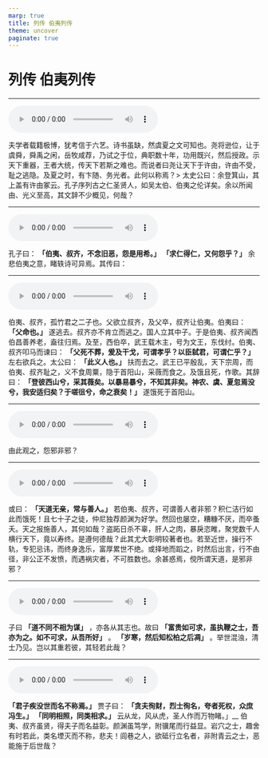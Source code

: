 ```yaml
---
marp: true
title: 列传 伯夷列传
theme: uncover
paginate: true
---
```


# 列传 伯夷列传

---

![](assets/audios/061/1.mp3)

夫学者载籍极博，犹考信于六艺。诗书虽缺，然虞夏之文可知也。尧将逊位，让于虞舜，舜禹之闲，岳牧咸荐，乃试之于位，典职数十年，功用既兴，然后授政。示天下重器，王者大统，传天下若斯之难也。而说者曰尧让天下于许由，许由不受，耻之逃隐。及夏之时，有卞随、务光者。此何以称焉？> 太史公曰：余登箕山，其上盖有许由冢云。孔子序列古之仁圣贤人，如吴太伯、伯夷之伦详矣。余以所闻由、光义至高，其文辞不少概见，何哉？

---

![](assets/audios/061/2.mp3)

孔子曰： __「伯夷、叔齐，不念旧恶，怨是用希。」__  __「求仁得仁，又何怨乎？」__ 余悲伯夷之意，睹轶诗可异焉。其传曰：

---

![](assets/audios/061/3.mp3)

伯夷、叔齐，孤竹君之二子也。父欲立叔齐，及父卒，叔齐让伯夷。伯夷曰： __「父命也。」__ 遂逃去。叔齐亦不肯立而逃之。国人立其中子。于是伯夷、叔齐闻西伯昌善养老，盍往归焉。及至，西伯卒，武王载木主，号为文王，东伐纣。伯夷、叔齐叩马而谏曰： __「父死不葬，爰及干戈，可谓孝乎？以臣弑君，可谓仁乎？」__ 左右欲兵之。太公曰： __「此义人也。」__ 扶而去之。武王已平殷乱，天下宗周，而伯夷、叔齐耻之，义不食周粟，隐于首阳山，采薇而食之。及饿且死，作歌。其辞曰： __「登彼西山兮，采其薇矣。以暴易暴兮，不知其非矣。神农、虞、夏忽焉没兮，我安适归矣？于嗟徂兮，命之衰矣！」__ 遂饿死于首阳山。

---

![](assets/audios/061/4.mp3)

由此观之，怨邪非邪？

---

![](assets/audios/061/5.mp3)

或曰： __「天道无亲，常与善人。」__ 若伯夷、叔齐，可谓善人者非邪？积仁洁行如此而饿死！且七十子之徒，仲尼独荐颜渊为好学。然回也屡空，糟糠不厌，而卒蚤夭。天之报施善人，其何如哉？盗跖日杀不辜，肝人之肉，暴戾恣睢，聚党数千人横行天下，竟以寿终。是遵何德哉？此其尤大彰明较著者也。若至近世，操行不轨，专犯忌讳，而终身逸乐，富厚累世不绝。或择地而蹈之，时然后出言，行不由径，非公正不发愤，而遇祸灾者，不可胜数也。余甚惑焉，傥所谓天道，是邪非邪？

---

![](assets/audios/061/6.mp3)

子曰 __「道不同不相为谋」__ ，亦各从其志也。故曰 __「富贵如可求，虽执鞭之士，吾亦为之。如不可求，从吾所好」__ 。 __「岁寒，然后知松柏之后凋」__ 。举世混浊，清士乃见。岂以其重若彼，其轻若此哉？

---

![](assets/audios/061/7.mp3)

 __「君子疾没世而名不称焉。」__ 贾子曰： __「贪夫徇财，烈士徇名，夸者死权，众庶冯生。」__  __「同明相照，同类相求。」__ 云从龙，风从虎，圣人作而万物睹。」__ 伯夷、叔齐虽贤，得夫子而名益彰。颜渊虽笃学，附骥尾而行益显。岩穴之士，趣舍有时若此，类名堙灭而不称，悲夫！闾巷之人，欲砥行立名者，非附青云之士，恶能施于后世哉？